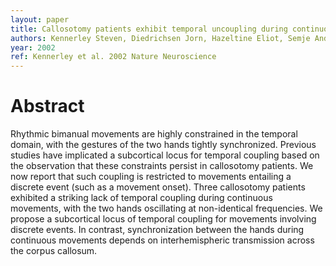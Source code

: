 ```yaml
---
layout: paper
title: Callosotomy patients exhibit temporal uncoupling during continuous bimanual movements
authors: Kennerley Steven, Diedrichsen Jorn, Hazeltine Eliot, Semje Andras, Ivry Richard B
year: 2002
ref: Kennerley et al. 2002 Nature Neuroscience
---
```


# Abstract
Rhythmic bimanual movements are highly constrained in the temporal domain, with the gestures of
the two hands tightly synchronized. Previous studies have implicated a subcortical locus for
temporal coupling based on the observation that these constraints persist in callosotomy patients.
We now report that such coupling is restricted to movements entailing a discrete event (such as a
movement onset). Three callosotomy patients exhibited a striking lack of temporal coupling during
continuous movements, with the two hands oscillating at non-identical frequencies. We propose a
subcortical locus of temporal coupling for movements involving discrete events. In contrast,
synchronization between the hands during continuous movements depends on interhemispheric
transmission across the corpus callosum.